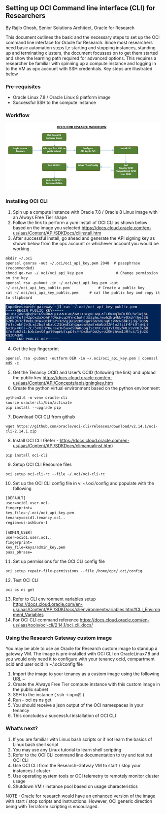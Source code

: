 ## Setting up OCI Command line interface (CLI) for Researchers

By Rajib Ghosh, Senior Solutions Architect, Oracle for Research

This document outlines the basic and the necessary steps to set up the OCI command line interface for Oracle for Research. Since most researchers need basic automation steps I,e starting and stopping instances, standing up and terminating clusters, the document focusses on to get them started and show the learning path required for advanced options. This requires a researcher be familiar with spinning up a compute instance and logging in to the VM as opc account with SSH credentials. Key steps are illustrated below

### Pre-requisites
* Oracle Linux 7.8 / Oracle Linux 8 platform image
* Successful SSH to the compute instance

### Workflow
![](images/OCICLI-2.png)

### Installing OCI CLI
1.	Spin up a compute instance with Oracle 7.8 / Oracle 8 Linux image with an Always Free Tier shape
2.	Follow the link to perform a yum install of OCI CLI as shown below based on the image you selected
https://docs.cloud.oracle.com/en-us/iaas/Content/API/SDKDocs/cliinstall.htm 
3.	After successful install, go ahead and generate the API signing key as shown below from the opc account or whichever account you would be working
<pre><code>mkdir ~/.oci
openssl genrsa -out ~/.oci/oci_api_key.pem 2048  # passphrase (recommended) 
chmod go-rwx ~/.oci/oci_api_key.pem               # Change permission on the key
openssl rsa -pubout -in ~/.oci/oci_api_key.pem -out ~/.oci/oci_api_key_public.pem             # Create a public key
cat ~/.oci/oci_api_key_public.pem     # cat the public key and copy it to clipboard 
</code></pre>
![](images/OCICLI-1.png)

4.	Get the key fingerprint 
<pre><code>openssl rsa -pubout -outform DER -in ~/.oci/oci_api_key.pem | openssl md5 -c</code></pre>
5.	Get the Tenancy OCID and User’s OCID (following the link) and upload the public key
https://docs.cloud.oracle.com/en-us/iaas/Content/API/Concepts/apisigningkey.htm 
6.	Create the python virtual environment based on the python environment
<pre><code>python3.6 -m venv oracle-cli
source oracle-cli/bin/activate
pip install --upgrade pip</code></pre>
7.	Download OCI CLI from github
<pre><code>wget https://github.com/oracle/oci-cli/releases/download/v2.14.1/oci-cli-2.14.1.zip</code></pre>
8.	Install OCI CLI 
(Refer - https://docs.cloud.oracle.com/en-us/iaas/Content/API/SDKDocs/climanualinst.htm)
<pre><code>pip install oci-cli</code></pre>
9.	Setup OCI CLI Resource files 
<pre><code>oci setup oci-cli-rc --file ~/.oci/oci-cli-rc</code></pre>
10.	Set up the OCI CLI config file in vi ~/.oci/config and populate with the following 
<pre><code>[DEFAULT]
user=ocid1.user.oc1..<unique_ID>
fingerprint=<your_fingerprint>
key_file=~/.oci/oci_api_key.pem
tenancy=ocid1.tenancy.oc1..<unique_ID>
region=us-ashburn-1

[ADMIN_USER]
user=ocid1.user.oc1..<unique_ID>
fingerprint=<your_fingerprint>
key_file=keys/admin_key.pem
pass_phrase=<your_passphrase></code></pre> 
11.	Set up permissions for the OCI CLI config file 
<pre><code>oci setup repair-file-permissions --file /home/opc/.oci/config</code></pre>
12.	Test OCI CLI 
<pre><code>oci os ns get</code></pre>
13.	Refer to CLI environment variables setup 
https://docs.cloud.oracle.com/en-us/iaas/Content/API/SDKDocs/clienvironmentvariables.htm#CLI_Environment_Variables
14.	For OCI CLI command reference 
https://docs.cloud.oracle.com/en-us/iaas/tools/oci-cli/2.14.1/oci_cli_docs/ 

### Using the Research Gateway custom image

You may be able to use an Oracle for Research custom image to standup a gateway VM. The image is pre-installed with OCI CLI on OracleLinux7.8 and you would only need it to configure with your tenancy ocid, compartment ocid and user ocid in ~/.oci/config file 

1.	Import the image to your tenancy as a custom image using the following URL – 
2.	Create the Always Free Tier compute instance with this custom image in the public subnet
3.	SSH to the instance ( ssh -i <pvt key> opc@<public IP> )
4.	Run – oci os ns get 
5.	You should receive a json output of the OCI namespaces in your tenancy
6.	This concludes a successful installation of OCI CLI

### What’s next? 

1.	If you are familiar with Linux bash scripts or if not learn the basics of Linux bash shell script
2.	You may use any Linux tutorial to learn shell scripting
3.	Refer to the OCI CLI command line documentation to try and test out OCI CLI 
4.	Use OCI CLI from the Research-Gatway VM to start / stop your instances / cluster
5.	Use operating system tools or OCI telemetry to remotely monitor cluster usage
6.	Shutdown VM / instance pool based on usage characteristics

NOTE : Oracle for research would have an enhanced version of the image with start / stop scripts and instructions. However, OCI generic direction being with Terraform scripting is encouraged.
